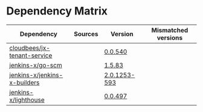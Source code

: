 # Dependency Matrix

Dependency | Sources | Version | Mismatched versions
---------- | ------- | ------- | -------------------
[cloudbees/jx-tenant-service](https://github.com/cloudbees/jx-tenant-service) |  | [0.0.540](https://github.com/cloudbees/jx-tenant-service/releases/tag/v0.0.540) | 
[jenkins-x/go-scm](https://github.com/jenkins-x/go-scm) |  | [1.5.83]() | 
[jenkins-x/jenkins-x-builders](https://github.com/jenkins-x/jenkins-x-builders) |  | [2.0.1253-593]() | 
[jenkins-x/lighthouse](https://github.com/jenkins-x/lighthouse) |  | [0.0.497]() | 
